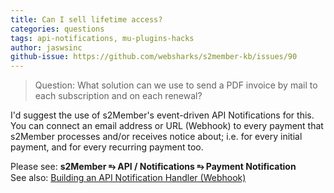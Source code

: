 ```yaml
---
title: Can I sell lifetime access?
categories: questions
tags: api-notifications, mu-plugins-hacks
author: jaswsinc
github-issue: https://github.com/websharks/s2member-kb/issues/90
---
```


>  Question: What solution can we use to send a PDF invoice by mail to each subscription and on each renewal?

I'd suggest the use of s2Member's event-driven API Notifications for this. You can connect an email address or URL (Webhook) to every payment that s2Member processes and/or receives notice about; i.e. for every initial payment, and for every recurring payment too.

Please see: **s2Member ⥱ API / Notifications ⥱ Payment Notification**  
See also: [Building an API Notification Handler (Webhook)](https://github.com/websharks/s2member-kb/issues/155)